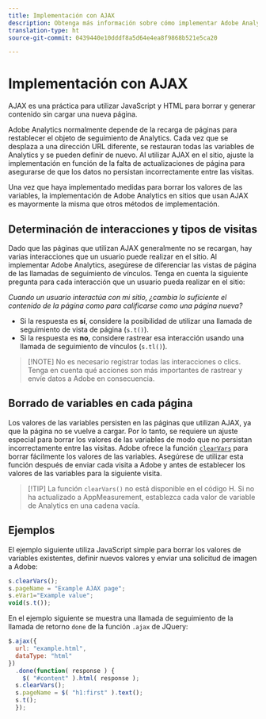 ```yaml
---
title: Implementación con AJAX
description: Obtenga más información sobre cómo implementar Adobe Analytics en un sitio mediante AJAX.
translation-type: ht
source-git-commit: 0439440e10dddf8a5d64e4ea8f9868b521e5ca20

---
```



# Implementación con AJAX

AJAX es una práctica para utilizar JavaScript y HTML para borrar y generar contenido sin cargar una nueva página.

Adobe Analytics normalmente depende de la recarga de páginas para restablecer el objeto de seguimiento de Analytics. Cada vez que se desplaza a una dirección URL diferente, se restauran todas las variables de Analytics y se pueden definir de nuevo. Al utilizar AJAX en el sitio, ajuste la implementación en función de la falta de actualizaciones de página para asegurarse de que los datos no persistan incorrectamente entre las visitas.

Una vez que haya implementado medidas para borrar los valores de las variables, la implementación de Adobe Analytics en sitios que usan AJAX es mayormente la misma que otros métodos de implementación.

## Determinación de interacciones y tipos de visitas

Dado que las páginas que utilizan AJAX generalmente no se recargan, hay varias interacciones que un usuario puede realizar en el sitio. Al implementar Adobe Analytics, asegúrese de diferenciar las vistas de página de las llamadas de seguimiento de vínculos. Tenga en cuenta la siguiente pregunta para cada interacción que un usuario pueda realizar en el sitio:

*Cuando un usuario interactúa con mi sitio, ¿cambia lo suficiente el contenido de la página como para calificarse como una página nueva?*

* Si la respuesta es **sí**, considere la posibilidad de utilizar una llamada de seguimiento de vista de página (`s.t()`).
* Si la respuesta es **no**, considere rastrear esa interacción usando una llamada de seguimiento de vínculos (`s.tl()`).

> [!NOTE] No es necesario registrar todas las interacciones o clics. Tenga en cuenta qué acciones son más importantes de rastrear y envíe datos a Adobe en consecuencia.

## Borrado de variables en cada página

Los valores de las variables persisten en las páginas que utilizan AJAX, ya que la página no se vuelve a cargar. Por lo tanto, se requiere un ajuste especial para borrar los valores de las variables de modo que no persistan incorrectamente entre las visitas. Adobe ofrece la función [`clearVars`](../vars/functions/clearvars.md) para borrar fácilmente los valores de las variables. Asegúrese de utilizar esta función después de enviar cada visita a Adobe y antes de establecer los valores de las variables para la siguiente visita.

> [!TIP] La función `clearVars()` no está disponible en el código H. Si no ha actualizado a AppMeasurement, establezca cada valor de variable de Analytics en una cadena vacía.

## Ejemplos

El ejemplo siguiente utiliza JavaScript simple para borrar los valores de variables existentes, definir nuevos valores y enviar una solicitud de imagen a Adobe:

```js
s.clearVars();
s.pageName = "Example AJAX page";
s.eVar1="Example value";
void(s.t());
```

En el ejemplo siguiente se muestra una llamada de seguimiento de la llamada de retorno `done` de la función `.ajax` de JQuery:

```js
$.ajax({
  url: "example.html",
  dataType: "html"
})
  .done(function( response ) {
    $( "#content" ).html( response );
  s.clearVars();
  s.pageName = $( "h1:first" ).text();
  s.t();
  });
```

